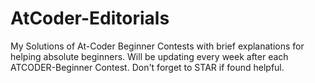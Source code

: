 # AtCoder-Editorials
My Solutions of At-Coder Beginner Contests with brief explanations for helping absolute beginners.
Will be updating every week after each ATCODER-Beginner Contest.
Don't forget to STAR if found helpful.
